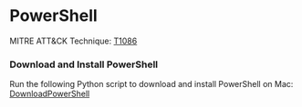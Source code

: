 # PowerShell

MITRE ATT&CK Technique: [T1086](https://attack.mitre.org/wiki/Technique/T1086)

### Download and Install PowerShell

Run the following Python script to download and install PowerShell on Mac: [DownloadPowerShell](../Payloads/DownloadPowerShell/)


